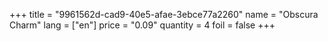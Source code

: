+++
title = "9961562d-cad9-40e5-afae-3ebce77a2260"
name = "Obscura Charm"
lang = ["en"]
price = "0.09"
quantity = 4
foil = false
+++
